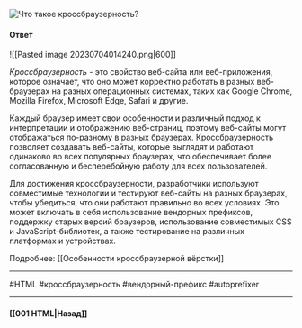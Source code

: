 ![Что такое кроссбраузерность?](https://youtu.be/kx3dR6ztICU?t=90)

#### Ответ

![[Pasted image 20230704014240.png|600]]

*Кроссбраузерность* - это свойство веб-сайта или веб-приложения, которое означает, что оно может корректно работать в разных веб-браузерах на разных операционных системах, таких как Google Chrome, Mozilla Firefox, Microsoft Edge, Safari и другие.

Каждый браузер имеет свои особенности и различный подход к интерпретации и отображению веб-страниц, поэтому веб-сайты могут отображаться по-разному в разных браузерах. Кроссбраузерность позволяет создавать веб-сайты, которые выглядят и работают одинаково во всех популярных браузерах, что обеспечивает более согласованную и бесперебойную работу для всех пользователей.

Для достижения кроссбраузерности, разработчики используют совместимые технологии и тестируют веб-сайты на разных браузерах, чтобы убедиться, что они работают правильно во всех условиях. Это может включать в себя использование вендорных префиксов, поддержку старых версий браузеров, использование совместимых CSS и JavaScript-библиотек, а также тестирование на различных платформах и устройствах.

Подробнее: [[Особенности кроссбраузерной вёрстки]]

___
#HTML #кроссбраузерность #вендорный-префикс #autoprefixer 

___

#### [[001 HTML|Назад]]